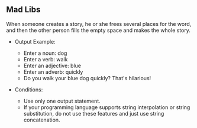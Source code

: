 ## Mad Libs

When someone creates a story, he or she frees several places for the word, and then the other person fills the empty space and makes the whole story.

* Output Example:
	* Enter a noun: dog
	* Enter a verb: walk
    * Enter an adjective: blue
    * Enter an adverb: quickly
    * Do you walk your blue dog quickly? That's hilarious!

* Conditions:
	* Use only one output statement.
	* If your programming language supports string interpolation or string substitution, do not use these features and just use string concatenation.

